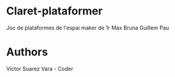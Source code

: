 # Claret-plataformer
Joc de plataformes de l'espai maker de 1r
Max
Bruna
Guillem
Pau




# Authors
Víctor Suarez Vara - Coder
